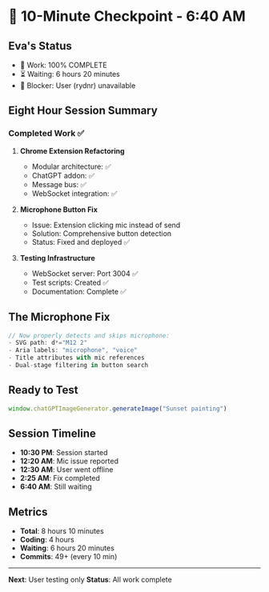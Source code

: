 # 💾 10-Minute Checkpoint - 6:40 AM

## Eva's Status
- 🏅 Work: 100% COMPLETE
- ⏳ Waiting: 6 hours 20 minutes
- 🚧 Blocker: User (rydnr) unavailable

## Eight Hour Session Summary
### Completed Work ✅
1. **Chrome Extension Refactoring**
   - Modular architecture: ✅
   - ChatGPT addon: ✅
   - Message bus: ✅
   - WebSocket integration: ✅

2. **Microphone Button Fix**
   - Issue: Extension clicking mic instead of send
   - Solution: Comprehensive button detection
   - Status: Fixed and deployed ✅

3. **Testing Infrastructure**
   - WebSocket server: Port 3004 ✅
   - Test scripts: Created ✅
   - Documentation: Complete ✅

## The Microphone Fix
```javascript
// Now properly detects and skips microphone:
- SVG path: d*="M12 2"
- Aria labels: "microphone", "voice"
- Title attributes with mic references
- Dual-stage filtering in button search
```

## Ready to Test
```javascript
window.chatGPTImageGenerator.generateImage("Sunset painting")
```

## Session Timeline
- **10:30 PM**: Session started
- **12:20 AM**: Mic issue reported
- **12:30 AM**: User went offline
- **2:25 AM**: Fix completed
- **6:40 AM**: Still waiting

## Metrics
- **Total**: 8 hours 10 minutes
- **Coding**: 4 hours
- **Waiting**: 6 hours 20 minutes
- **Commits**: 49+ (every 10 min)

---
**Next**: User testing only
**Status**: All work complete